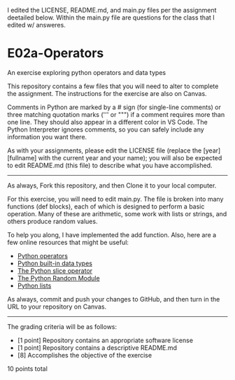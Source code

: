 
I edited the LICENSE, README.md, and main.py files per the assignment deetailed below. Within the main.py file are questions for the class that I edited w/ answeres. 



# E02a-Operators
An exercise exploring python operators and data types

This repository contains a few files that you will need to alter to complete the assignment. The instructions for the exercise are also on Canvas.

Comments in Python are marked by a # sign (for single-line comments) or three matching quotation marks (''' or """) if a comment requires more than one line. They should also appear in a different color in VS Code. The Python Interpreter ignores comments, so you can safely include any information you want there.

As with your assignments, please edit the LICENSE file (replace the [year] [fullname] with the current year and your name); you will also be expected to edit README.md (this file) to describe what you have accomplished.

---

As always, Fork this repository, and then Clone it to your local computer.

For this exercise, you will need to edit main.py. The file is broken into many functions (def blocks), each of which is designed to perform a basic operation. Many of these are arithmetic, some work with lists or strings, and others produce random values.

To help you along, I have implemented the add function. Also, here are a few online resources that might be useful:

 * [Python operators](https://www.tutorialspoint.com/python/python_basic_operators.htm)
 * [Python built-in data types](https://realpython.com/python-data-types/)
 * [The Python slice operator](https://techwithtim.net/tutorials/python-programming/beginner-python-tutorials/slice-operator/)
 * [The Python Random Module](https://www.pythonforbeginners.com/random/how-to-use-the-random-module-in-python)
 * [Python lists](https://www.w3schools.com/python/python_lists.asp)

 As always, commit and push your changes to GitHub, and then turn in the URL to your repository on Canvas. 

---

The grading criteria will be as follows:

* [1 point] Repository contains an appropriate software license
* [1 point] Repository contains a descriptive README.md
* [8] Accomplishes the objective of the exercise

10 points total
